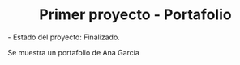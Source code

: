 <h1 align="center"> Primer proyecto - Portafolio</h1>
- Estado del proyecto: Finalizado.

Se muestra un portafolio de Ana García
